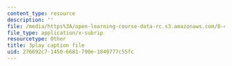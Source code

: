 ```yaml
---
content_type: resource
description: ''
file: /media/https%3A/open-learning-course-data-rc.s3.amazonaws.com/8-421-atomic-and-optical-physics-i-spring-2014/276692c714506681790e1849777c55fc_r70MEz4cZFc.srt
file_type: application/x-subrip
resourcetype: Other
title: 3play caption file
uid: 276692c7-1450-6681-790e-1849777c55fc
---
```

